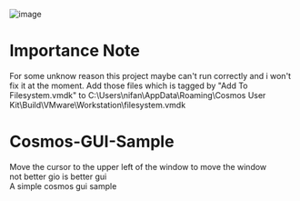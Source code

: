 ![image](https://github.com/nifanfa/Cosmos-GUI-Sample/blob/master/4.gif)  

# Importance Note
For some unknow reason this project maybe can't run correctly and i won't fix it at the moment.
Add those files which is tagged by "Add To Filesystem.vmdk" to C:\Users\nifan\AppData\Roaming\Cosmos User Kit\Build\VMware\Workstation\filesystem.vmdk 

# Cosmos-GUI-Sample
Move the cursor to the upper left of the window to move the window  
not better gio is better gui  
A simple cosmos gui sample  

